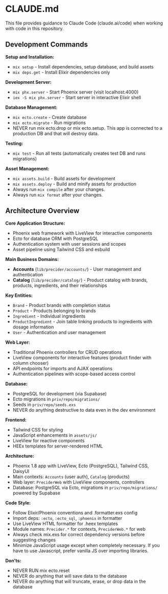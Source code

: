 # CLAUDE.md

This file provides guidance to Claude Code (claude.ai/code) when working with code in this repository.

## Development Commands

**Setup and Installation:**
- `mix setup` - Install dependencies, setup database, and build assets
- `mix deps.get` - Install Elixir dependencies only

**Development Server:**
- `mix phx.server` - Start Phoenix server (visit localhost:4000)
- `iex -S mix phx.server` - Start server in interactive Elixir shell

**Database Management:**
- `mix ecto.create` - Create database
- `mix ecto.migrate` - Run migrations
- NEVER run mix ecto.drop or mix ecto.setup. This app is connected to a production DB and that will destroy data.

**Testing:**
- `mix test` - Run all tests (automatically creates test DB and runs migrations)

**Asset Management:**
- `mix assets.build` - Build assets for development
- `mix assets.deploy` - Build and minify assets for production
- Always run `mix compile` after your changes.
- Always run `mix format` after your changes.

## Architecture Overview

**Core Application Structure:**
- Phoenix web framework with LiveView for interactive components
- Ecto for database ORM with PostgreSQL
- Authentication system with user sessions and scopes
- Asset pipeline using Tailwind CSS and esbuild

**Main Business Domains:**
- **Accounts** (`lib/precider/accounts/`) - User management and authentication
- **Catalog** (`lib/precider/catalog/`) - Product catalog with brands, products, ingredients, and their relationships

**Key Entities:**
- `Brand` - Product brands with completion status
- `Product` - Products belonging to brands
- `Ingredient` - Individual ingredients
- `ProductIngredient` - Join table linking products to ingredients with dosage information
- `User` - Authentication and user management

**Web Layer:**
- Traditional Phoenix controllers for CRUD operations
- LiveView components for interactive features (product finder with column chooser)
- API endpoints for imports and AJAX operations
- Authentication pipelines with scope-based access control

**Database:**
- PostgreSQL for development (via Supabase)
- Ecto migrations in `priv/repo/migrations/`
- Seeds in `priv/repo/seeds.exs`
- NEVER do anything destructive to data even in the dev environment

**Frontend:**
- Tailwind CSS for styling
- JavaScript enhancements in `assets/js/`
- LiveView for reactive components
- HEEx templates for server-rendered HTML

**Architecture:**
- Phoenix 1.8 app with LiveView, Ecto (PostgreSQL), Tailwind CSS, DaisyUI
- Main contexts: `Accounts` (user auth), `Catalog` (products)
- Web layer: `PreciderWeb` with LiveView components, controllers
- Database: PostgreSQL via Ecto, migrations in `priv/repo/migrations/` powered by Supabase

**Code Style:**
- Follow Elixir/Phoenix conventions and .formatter.exs config
- Import deps: `:ecto`, `:ecto_sql`, `:phoenix` in formatter
- Use LiveView HTML formatter for .heex templates
- Module names: `Precider.*` for contexts, `PreciderWeb.*` for web
- Always check mix.exs for correct dependency versions before suggesting changes
- Minimize JavaScript usage except when completely necessary. If you have to use Javascript, prefer vanilla JS over importing libraries.

**Don'ts:**
- NEVER RUN mix ecto.reset
- NEVER do anything that will save data to the database
- NEVER do anything that will truncate, erase, or drop data in the database